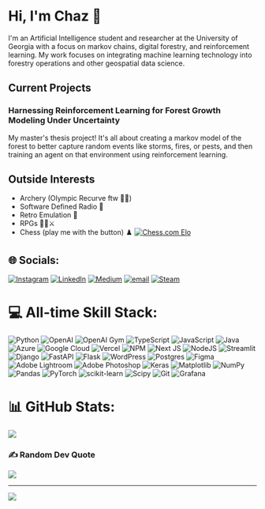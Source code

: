 # Hi, I'm Chaz 👋
I'm an Artificial Intelligence student and researcher at the University of Georgia with a focus on markov chains, digital forestry, and reinforcement learning. My work focuses on integrating machine learning technology into forestry operations and other geospatial data science. 

## Current Projects
### Harnessing Reinforcement Learning for Forest Growth Modeling Under Uncertainty
My master's thesis project! It's all about creating a markov model of the forest to better capture random events like storms, fires, or pests, and then training an agent on that environment using reinforcement learning.

## Outside Interests
- Archery (Olympic Recurve ftw 💪🏹)
- Software Defined Radio 📡
- Retro Emulation 👾
- RPGs 🧙‍♂️⚔️
- Chess (play me with the button) ♟️ [![Chess.com Elo](https://img.shields.io/badge/dynamic/json?url=https://api.chess.com/pub/player/chamzert/stats&label=ELO&query=$.chess_rapid.last.rating&color=brightgreen&logo=chess)](https://www.chess.com/member/chamzert)



## 🌐 Socials:
[![Instagram](https://img.shields.io/badge/Instagram-%23E4405F.svg?logo=Instagram&logoColor=white)](https://instagram.com/camak._) [![LinkedIn](https://img.shields.io/badge/LinkedIn-%230077B5.svg?logo=linkedin&logoColor=white)](https://linkedin.com/in/chaz-merritt) [![Medium](https://img.shields.io/badge/Medium-12100E?logo=medium&logoColor=white)](https://medium.com/@chazmerritt4) [![email](https://img.shields.io/badge/Email-D14836?logo=gmail&logoColor=white)](mailto:charles.merritt@uga.edu) [![Steam](https://img.shields.io/badge/Steam-000000?logo=steam&logoColor=white&style=flat-square)](https://steamcommunity.com/profiles/76561198080686638/) 

# 💻 All-time Skill Stack:
![Python](https://img.shields.io/badge/python-3670A0?style=for-the-badge&logo=python&logoColor=ffdd54) ![OpenAI](https://img.shields.io/badge/OpenAI-412991?style=for-the-badge&logo=openai&logoColor=white) ![OpenAI Gym](https://img.shields.io/badge/OpenAI%20Gym-0081A5?style=for-the-badge&logo=openaigym&logoColor=white) ![TypeScript](https://img.shields.io/badge/typescript-%23007ACC.svg?style=for-the-badge&logo=typescript&logoColor=white) ![JavaScript](https://img.shields.io/badge/javascript-%23323330.svg?style=for-the-badge&logo=javascript&logoColor=%23F7DF1E) ![Java](https://img.shields.io/badge/java-%23ED8B00.svg?style=for-the-badge&logo=openjdk&logoColor=white) ![Azure](https://img.shields.io/badge/azure-%230072C6.svg?style=for-the-badge&logo=microsoftazure&logoColor=white) ![Google Cloud](https://img.shields.io/badge/GoogleCloud-%234285F4.svg?style=for-the-badge&logo=google-cloud&logoColor=white) ![Vercel](https://img.shields.io/badge/vercel-%23000000.svg?style=for-the-badge&logo=vercel&logoColor=white) ![NPM](https://img.shields.io/badge/NPM-%23CB3837.svg?style=for-the-badge&logo=npm&logoColor=white) ![Next JS](https://img.shields.io/badge/Next-black?style=for-the-badge&logo=next.js&logoColor=white) ![NodeJS](https://img.shields.io/badge/node.js-6DA55F?style=for-the-badge&logo=node.js&logoColor=white) ![Streamlit](https://img.shields.io/badge/Streamlit-%23FE4B4B.svg?style=for-the-badge&logo=streamlit&logoColor=white) ![Django](https://img.shields.io/badge/django-%23092E20.svg?style=for-the-badge&logo=django&logoColor=white) ![FastAPI](https://img.shields.io/badge/FastAPI-005571?style=for-the-badge&logo=fastapi) ![Flask](https://img.shields.io/badge/flask-%23000.svg?style=for-the-badge&logo=flask&logoColor=white) ![WordPress](https://img.shields.io/badge/WordPress-%23117AC9.svg?style=for-the-badge&logo=WordPress&logoColor=white) ![Postgres](https://img.shields.io/badge/postgres-%23316192.svg?style=for-the-badge&logo=postgresql&logoColor=white) ![Figma](https://img.shields.io/badge/figma-%23F24E1E.svg?style=for-the-badge&logo=figma&logoColor=white) ![Adobe Lightroom](https://img.shields.io/badge/Adobe%20Lightroom-31A8FF.svg?style=for-the-badge&logo=Adobe%20Lightroom&logoColor=white) ![Adobe Photoshop](https://img.shields.io/badge/adobe%20photoshop-%2331A8FF.svg?style=for-the-badge&logo=adobe%20photoshop&logoColor=white) ![Keras](https://img.shields.io/badge/Keras-%23D00000.svg?style=for-the-badge&logo=Keras&logoColor=white) ![Matplotlib](https://img.shields.io/badge/Matplotlib-%23ffffff.svg?style=for-the-badge&logo=Matplotlib&logoColor=black) ![NumPy](https://img.shields.io/badge/numpy-%23013243.svg?style=for-the-badge&logo=numpy&logoColor=white) ![Pandas](https://img.shields.io/badge/pandas-%23150458.svg?style=for-the-badge&logo=pandas&logoColor=white) ![PyTorch](https://img.shields.io/badge/PyTorch-%23EE4C2C.svg?style=for-the-badge&logo=PyTorch&logoColor=white) ![scikit-learn](https://img.shields.io/badge/scikit--learn-%23F7931E.svg?style=for-the-badge&logo=scikit-learn&logoColor=white) ![Scipy](https://img.shields.io/badge/SciPy-%230C55A5.svg?style=for-the-badge&logo=scipy&logoColor=%white) ![Git](https://img.shields.io/badge/git-%23F05033.svg?style=for-the-badge&logo=git&logoColor=white) ![Grafana](https://img.shields.io/badge/grafana-%23F46800.svg?style=for-the-badge&logo=grafana&logoColor=white)

# 📊 GitHub Stats:
![](https://github-readme-stats.vercel.app/api/top-langs/?username=charlesmerritt&theme=discord_old_blurple&hide_border=true&include_all_commits=false&count_private=false&layout=compact)

### ✍️ Random Dev Quote
![](https://quotes-github-readme.vercel.app/api?type=horizontal&theme=radical)

---
[![](https://visitcount.itsvg.in/api?id=charlesmerritt&icon=0&color=0)](https://visitcount.itsvg.in)

<!-- Proudly created with GPRM ( https://gprm.itsvg.in ) -->

